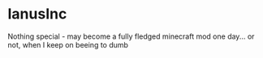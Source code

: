 # IanusInc
Nothing special - may become a fully fledged minecraft mod one day... or not, when I keep on beeing to dumb
